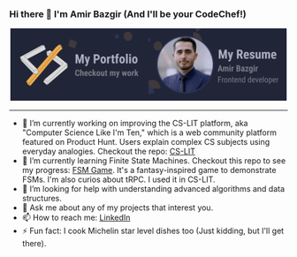 ### Hi there 👋 I'm Amir Bazgir (And I'll be your CodeChef!)
<div style="display: flex; justify-content: center; align-items: center; flex-wrap: wrap;">
    <a href="https://b-amir.link" target="_blank" target="_blank" rel="noopener noreferrer">
        <img src="https://github.com/b-amir/b-amir/blob/main/portfolio%20cover.png?raw=true" alt="Portfolio Cover" width="250"/>
    </a>
<span/>
    <a href="https://b-amir.storage.iran.liara.space/resume/Amir_Bazgir_Resume.pdf" target="_blank" target="_blank" rel="noopener noreferrer">
        <img src="https://github.com/b-amir/b-amir/blob/main/resume%20cover-min.png?raw=true" alt="Resume Cover" width="250"/>
    </a>
</div>
<hr>

- 🔭 I’m currently working on improving the CS-LIT platform, aka "Computer Science Like I'm Ten," which is a web community platform featured on Product Hunt. Users explain complex CS subjects using everyday analogies. Checkout the repo: [CS-LIT](https://github.com/b-amir/cs-lit)
- 🌱 I’m currently learning Finite State Machines. Checkout this repo to see my progress: [FSM Game](https://github.com/b-amir/fsm-game). It's a fantasy-inspired game to demonstrate FSMs. I'm also curios about tRPC. I used it in CS-LIT.
- 🤔 I’m looking for help with understanding advanced algorithms and data structures.
- 💬 Ask me about any of my projects that interest you.
- 📫 How to reach me: [LinkedIn](https://www.linkedin.com/in/amirbazgir)
- ⚡ Fun fact: I cook Michelin star level dishes too (Just kidding, but I'll get there).
